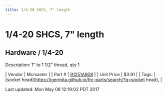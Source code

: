 ```yaml
---
title: 1/4-20 SHCS, 7" length
---
```


# 1/4-20 SHCS, 7" length
## Hardware / 1/4-20
Description: 	1" to 1 1/2" thread, qty 1 

| Vendor | Mcmaster | 
| Part # | [91251A908](https://www.mcmaster.com/#91251A908) | 
| Unit Price | $3.91 | 
| Tags: | [socket head](https://jgermita.github.io/frc-parts/search/?q=socket head),  | 

Last updated: Mon May 08 12:19:02 PDT 2017